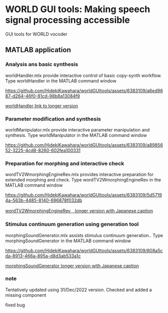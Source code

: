 # WORLD GUI tools: Making speech signal processing accessible
GUI tools for WORLD vocoder

## MATLAB application
### Analysis ans basic synthesis
worldHandler.mlx provide interactive control of basic copy-synth workflow. Type
worldHandler
in the MATLAB command window



https://github.com/HidekiKawahara/worldGUItools/assets/6383109/a6ed9687-d264-46f0-81cd-98b8a13084f9





[worldHandler link to longer version](https://youtu.be/Wmesva37nZs)

### Parameter modification and synthesis
worldManipulator.mlx provide interactive parameter manipulation and synthesis. Type
worldManipulator
in the MATLAB command window



https://github.com/HidekiKawahara/worldGUItools/assets/6383109/a8985652-3225-4cd8-8260-602fea100331



### Preparation for morphing and interactive check
wordTV2WmorphingEngineRev.mlx provides interactive preparation for extended morphing and check. Type
wordTV2WmorphingEngineRev
in the MATLAB command window



https://github.com/HidekiKawahara/worldGUItools/assets/6383109/5d57194a-563b-4485-8140-696878f032db

[wordTV2WmorphingEngineRev　longer version with Japanese caption](https://youtu.be/QMAmoNbLlCQ)


### Stimulus continuum generation using generation tool
morphingSoundGenerator.mlx assists stimulus continuum generation.. Type
morphingSoundGenerator
in the MATLAB command window



https://github.com/HidekiKawahara/worldGUItools/assets/6383109/808a5cda-8913-466a-895a-d8d3ab533a1c

[morphingSoundGenerator longer version with Japanese caption](https://youtu.be/5hHatrPrjuY)
### note
Tentatively updated using 31/Dec/2022 version. Checked and added a missing component

fixed bug
